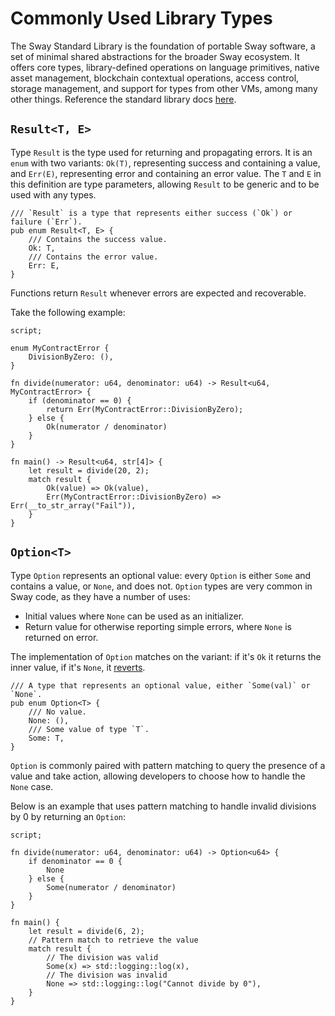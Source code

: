 # Commonly Used Library Types

The Sway Standard Library is the foundation of portable Sway software, a set of minimal shared abstractions for the broader Sway ecosystem. It offers core types, library-defined operations on language primitives, native asset management, blockchain contextual operations, access control, storage management, and support for types from other VMs, among many other things. Reference the standard library docs [here](https://fuellabs.github.io/sway/master/std/index.html).

## `Result<T, E>`

<!-- This section should explain what the `Result` type is -->
<!-- result:example:start -->
Type `Result` is the type used for returning and propagating errors. It is an `enum` with two variants: `Ok(T)`, representing success and containing a value, and `Err(E)`, representing error and containing an error value. The `T` and `E` in this definition are type parameters, allowing `Result` to be generic and to be used with any types.
<!-- result:example:end -->

```sway
/// `Result` is a type that represents either success (`Ok`) or failure (`Err`).
pub enum Result<T, E> {
    /// Contains the success value.
    Ok: T,
    /// Contains the error value.
    Err: E,
}
```

<!-- This section should explain when to use the `Result` type -->
<!-- use_result:example:start -->
Functions return `Result` whenever errors are expected and recoverable.
<!-- use_result:example:end -->

Take the following example:

```sway
script;

enum MyContractError {
    DivisionByZero: (),
}

fn divide(numerator: u64, denominator: u64) -> Result<u64, MyContractError> {
    if (denominator == 0) {
        return Err(MyContractError::DivisionByZero);
    } else {
        Ok(numerator / denominator)
    }
}

fn main() -> Result<u64, str[4]> {
    let result = divide(20, 2);
    match result {
        Ok(value) => Ok(value),
        Err(MyContractError::DivisionByZero) => Err(__to_str_array("Fail")),
    }
}

```

## `Option<T>`

<!-- This section should explain the `Option` type -->
<!-- option:example:start -->
Type `Option` represents an optional value: every `Option` is either `Some` and contains a value, or `None`, and does not. `Option` types are very common in Sway code, as they have a number of uses:

- Initial values where `None` can be used as an initializer.
- Return value for otherwise reporting simple errors, where `None` is returned on error.

The implementation of `Option` matches on the variant: if it's `Ok` it returns the inner value, if it's `None`, it [reverts](https://github.com/FuelLabs/fuel-specs/blob/master/src/fuel-vm/instruction-set.md#rvrt-revert).
<!-- option:example:end -->

```sway
/// A type that represents an optional value, either `Some(val)` or `None`.
pub enum Option<T> {
    /// No value.
    None: (),
    /// Some value of type `T`.
    Some: T,
}
```

<!-- This section should explain when to use the `Option` type -->
<!-- use_option:example:start -->
`Option` is commonly paired with pattern matching to query the presence of a value and take action, allowing developers to choose how to handle the `None` case.
<!-- use_option:example:end -->

Below is an example that uses pattern matching to handle invalid divisions by 0 by returning an `Option`:

```sway
script;

fn divide(numerator: u64, denominator: u64) -> Option<u64> {
    if denominator == 0 {
        None
    } else {
        Some(numerator / denominator)
    }
}

fn main() {
    let result = divide(6, 2);
    // Pattern match to retrieve the value
    match result {
        // The division was valid
        Some(x) => std::logging::log(x),
        // The division was invalid
        None => std::logging::log("Cannot divide by 0"),
    }
}

```
